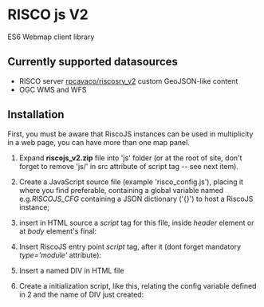 # RISCO js V2

ES6 Webmap client library

## Currently supported datasources

- RISCO server [rpcavaco/riscosrv_v2](https://github.com/rpcavaco/riscosrv_v2) custom GeoJSON-like content
- OGC WMS and WFS

## Installation

First, you must be aware that RiscoJS instances can be used in multiplicity in a web page, you can have more than one map panel.

1. Expand **riscojs_v2.zip** file into 'js' folder (or at the root of site, don't forget to remove 'js/' in src attribute of script tag -- see next item).

2. Create a JavaScript source file (example 'risco_config.js'), placing it where you find preferable, containing a global variable named e.g.*RISCOJS_CFG* containing a JSON dictionary ('{}') to host a RiscoJS instance; 
3. insert in HTML source a *script* tag for this file, inside *header* element or at *body* element's final:

	<script src="risco_config.js"></script>

4. Insert RiscoJS entry point *script* tag, after it (dont forget mandatory *type='module'* attribute):

	<script src="risco_config.js"></script>
	<script src="js/riscojs_v2/main.js" type="module"></script>

5. Insert a named DIV in HTML file

	<div id="RiscoPanelDiv">
	</div>

6. Create a initialization script, like this, relating the config variable defined in 2 and the name of DIV just created:

	<script>
		var RiscoInst = new RiscoJS(RISCOJS_CFG, "RiscoPanelDiv");
	</script>
